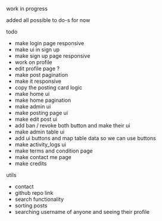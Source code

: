 work in progress

added all possible to do-s for now

todo
- make login page responsive
- make ui in sign up
- make sign up page responsive
- work on profile
- edit profile page ?
- make post pagination
- make it responsive
- copy the posting card logic
- make home ui
- make home pagination
- make admin ui
- make posting page ui
- make edit post ui
- add ban / revoke both button and make their ui
- make admin table ui 
- add ui buttons and map table data so we can use buttons
- make activity_logs ui
- make terms and condition page
- make contact me page
- make credits

utils
- contact
- github repo link
- search functionality
- sorting posts
- searching username of anyone and seeing their profile